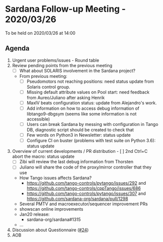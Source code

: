 # Sardana Follow-up Meeting - 2020/03/26

To be held on 2020/03/26 at 14:00

## Agenda

1. Urgent user problems/issues - Round table
2. Review pending points from the previous meeting
    - [ ] What about SOLARIS involvement in the Sardana project?
    - From previous meeting:
        - [ ] Pseudomotors not reaching positions: need status update from Solaris control group.
        - [ ] Missing default attribute values on Pool start: need feedback from Aureo/Juliano after asking Henrik
        - [ ] MaxIV beats configuration status: update from  Alejandro's work.
        - [ ] Add information on how to access debug information of libtango9-dbgsym (seems like some information is not accessible)
        - [ ] Users can break Sardana by messing with configuration in Tango DB, diagnostic script should be created to check that
        - [ ] Few words on Python3 in Newsletter: status update
        - [ ] Configure CI on buster (problems with test suite on Python 3.6): status update
3. Overview of current developments / PR distribution
        - [ ] 2nd Ctrl+C abort the macro: status update
	- [ ] Zibi will review the last debug information from Thorsten
	- [ ] Juliano will share the code of the proxy/mirror controller that they use
    * How Tango issues affects Sardana?
        * https://github.com/tango-controls/pytango/issues/292 and https://github.com/tango-controls/cppTango/issues/686
        * https://github.com/tango-controls/pytango/issues/307 and https://github.com/sardana-org/sardana/pull/1298
    * Several PMTV and macroexecutor/sequencer improvement PRs
    * showscan online improvements
    * Jan20 release:
        * sardana-org/sardana#1315
    * ...
4. Discussion about Questionnaire ([#24](https://github.com/sardana-org/sardana-followup/issues/24))
5. AOB
